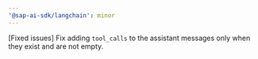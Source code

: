 ```yaml
---
'@sap-ai-sdk/langchain': minor
---
```


[Fixed issues] Fix adding `tool_calls` to the assistant messages only when they exist and are not empty.
